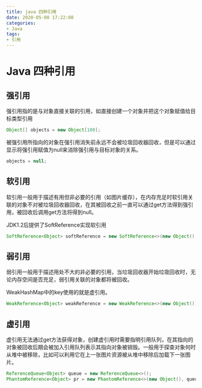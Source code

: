 ```yaml
---
title: java 四种引用
date: 2020-05-08 17:22:08
categories: 
- Java
tags:
- 引用
---
```


# Java 四种引用

## 强引用

强引用指的是与对象直接关联的引用，如直接创建一个对象并把这个对象赋值给目标类型引用

```java
Object[] objects = new Object[100];
```

被强引用所指向的对象在强引用消失前永远不会被垃圾回收器回收，但是可以通过显示将强引用赋值为null来消除强引用与目标对象的关系。

```java
objects = null;
```

## 软引用

软引用一般用于描述有用但非必要的引用（如图片缓存），在内存充足时软引用关联的对象不对被垃圾回收器回收，在其被回收之前一直可以通过get方法得到强引用，被回收后调用get方法将得到null。

JDK1.2后提供了SoftReference实现软引用

```java
SoftReference<Object> softReference = new SoftReference<>(new Object());
```

## 弱引用

弱引用一般用于描述用处不大的非必要的引用，当垃圾回收器开始垃圾回收时，无论内存空间是否充足，弱引用关联的对象都将被回收。

WeakHashMap中的key使用的就是虚引用。

```java
WeakReference<Object> weakReference = new WeakReference<>(new Object());
```

## 虚引用

虚引用无法通过get方法获得对象，创建虚引用时需要指明引用队列，在其指向的对象被回收后期会被加入引用队列表示其指向对象被销毁。一般用于探查对象何时从堆中被移除，比如可以利用它在上一张图片资源被从堆中移除后加载下一张图片。

```java
ReferenceQueue<Object> queue = new ReferenceQueue<>();
PhantomReference<Object> pr = new PhantomReference<>(new Object(), queue);
```



